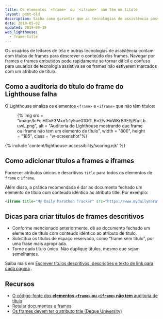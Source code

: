 ```yaml
---
title: Os elementos `<frame>` ou `<iframe>` não têm um título
layout: post-old
description: Saiba como garantir que as tecnologias de assistência possam apresentar corretamente o conteúdo do frame em sua página da web, dando títulos a todos os elementos do frame.
date: 2019-05-02
updated: 2019-09-19
web_lighthouse:
  - frame-title
---
```


Os usuários de leitores de tela e outras tecnologias de assistência contam com títulos de frames para descrever o conteúdo dos frames. Navegar por frames e frames embutidos pode rapidamente se tornar difícil e confuso para usuários de tecnologia assistiva se os frames não estiverem marcados com um atributo de título.

## Como a auditoria do título do frame do Lighthouse falha

O Lighthouse sinaliza os elementos `<frame>` e `<iframe>` que não têm títulos:

<figure class="w-figure">{% Img src = "image/tcFciHGuF3MxnTr1y5ue01OGLBn2/vlHxWKrB3ESjPfmLbuwL.png", alt = "Auditoria do Lighthouse mostrando que frame ou iframe não tem um elemento de título", width = "800", height = "185", class = "w-screenshot"%}</figure>

{% include 'content/lighthouse-accessibility/scoring.njk' %}

## Como adicionar títulos a frames e iframes

Fornecer atributos únicos e descritivos `title` para todos os elementos de `frame` e `iframe`.

Além disso, a prática recomendada é dar ao documento fechado um elemento de título com conteúdo idêntico ao atributo title. Por exemplo:

```html
<iframe title="My Daily Marathon Tracker" src="https://www.mydailymarathontracker.com/"></iframe>
```

## Dicas para criar títulos de frames descritivos

- Conforme mencionado anteriormente, dê ao documento fechado um elemento de título com conteúdo idêntico ao atributo de título.
- Substitua os títulos de espaço reservado, como "frame sem título", por uma frase mais apropriada.
- Torne cada título único. Não duplique títulos, mesmo que sejam semelhantes.

Saiba mais em [Escrever títulos descritivos, descrições e texto de link para cada página](/write-descriptive-text) .

## Recursos

- [O código-fonte dos **elementos `<frame>` ou `<iframe>` não tem** auditoria de título](https://github.com/GoogleChrome/lighthouse/blob/master/lighthouse-core/audits/accessibility/frame-title.js)
- [Rotular documentos e frames](/labels-and-text-alternatives#label-documents-and-frames)
- [Os frames devem ter o atributo title (Deque University)](https://dequeuniversity.com/rules/axe/3.3/frame-title)
